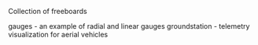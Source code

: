 
Collection of freeboards

gauges - an example of radial and linear gauges
groundstation - telemetry visualization for aerial vehicles
